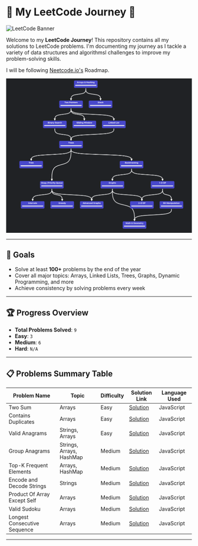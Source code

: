 # 🚀 My LeetCode Journey 🚀

<img src="https://miro.medium.com/v2/resize:fit:4800/format:webp/1*gBkMCGTAdSk4tu17SCa7RQ.png" alt="LeetCode Banner" width="1000">

Welcome to my **LeetCode Journey**! This repository contains all my solutions to LeetCode problems. I'm documenting my journey as I tackle a variety of data structures and algorithmsl challenges to improve my problem-solving skills.

I will be following [Neetcode.io's](https://neetcode.io/roadmap) Roadmap.

<img src="./assets/roadmap.png" alt="Neetcode Roadmap" width="1000">

---

## 🧠 **Goals**

-   Solve at least **100+** problems by the end of the year
-   Cover all major topics: Arrays, Linked Lists, Trees, Graphs, Dynamic Programming, and more
-   Achieve consistency by solving problems every week

---

## 🏆 **Progress Overview**

-   **Total Problems Solved**: `9`
-   **Easy**: `3`
-   **Medium**: `6`
-   **Hard**: `N/A`

---

## 📋 **Problems Summary Table**

| Problem Name                 | Topic                    | Difficulty | Solution Link                                                   | Language Used |
| ---------------------------- | ------------------------ | ---------- | --------------------------------------------------------------- | ------------- |
| Two Sum                      | Arrays                   | Easy       | [Solution](./arrays/easy/1-two-sum.js)                          | JavaScript    |
| Contains Duplicates          | Arrays                   | Easy       | [Solution](./arrays/easy/217-contains-duplicates.js)            | JavaScript    |
| Valid Anagrams               | Strings, Arrays          | Easy       | [Solution](./arrays/easy/242-valid-anagrams.js)                 | JavaScript    |
| Group Anagrams               | Strings, Arrays, HashMap | Medium     | [Solution](./arrays/medium/49-group-anagrams.js)                | JavaScript    |
| Top-K Frequent Elements      | Arrays, HashMap          | Medium     | [Solution](./arrays/medium/347-topk-frequent.js)                | JavaScript    |
| Encode and Decode Strings    | Strings                  | Medium     | [Solution](./strings/medium/271-encode-decode-strings.js)       | JavaScript    |
| Product Of Array Except Self | Arrays                   | Medium     | [Solution](./arrays/medium/238-product-of-array-except-self.js) | JavaScript    |
| Valid Sudoku                 | Arrays                   | Medium     | [Solution](./arrays/medium/36-valid-sudoku.js)                  | JavaScript    |
| Longest Consecutive Sequence | Arrays                   | Medium     | [Solution](./arrays/medium/128-longest-consecutive-sequence.js) | JavaScript    |

---
